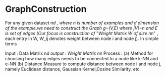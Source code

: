 GraphConstruction
=================
For any given dataset n*d , where n is number of examples and d dimension of the example,we need to construct the Graph g=(V,E) where |V|=n and E is set of edges (Our focus is construction of "Weight Matrix W of size n*n" , each entry in W, W_ij denotes weight between node i and node j). In simple terms 

Input   : Data Matrix   n*d 
output  : Weight Matrix n*n 
Process : (a) Method for choosing how many edges needs to be connected to a node like k-NN and e-NN 
          (b) Distance Measure to compute distance between node i and node j, namely Euclidean distance, Gaussian 
              Kernel,Cosine Similarity, etc.

